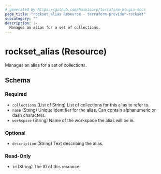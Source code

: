 ```yaml
---
# generated by https://github.com/hashicorp/terraform-plugin-docs
page_title: "rockset_alias Resource - terraform-provider-rockset"
subcategory: ""
description: |-
  Manages an alias for a set of collections.
---
```


# rockset_alias (Resource)

Manages an alias for a set of collections.



<!-- schema generated by tfplugindocs -->
## Schema

### Required

- `collections` (List of String) List of collections for this alias to refer to.
- `name` (String) Unique identifier for the alias. Can contain alphanumeric or dash characters.
- `workspace` (String) Name of the workspace the alias will be in.

### Optional

- `description` (String) Text describing the alias.

### Read-Only

- `id` (String) The ID of this resource.
